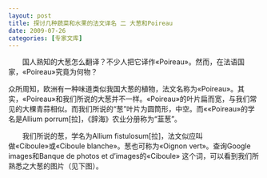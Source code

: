 ```yaml
---
layout: post
title: 探讨几种蔬菜和水果的法文译名 二 大葱和Poireau
date: 2009-07-26
categories: [专家文库]  
---
```


　　国人熟知的大葱怎么翻译？不少人把它译作«Poireau»。然而，在法语国家，«Poireau»究竟为何物？

众所周知，欧洲有一种味道类似我国大葱的植物，法文名称为«Poireau»。其实，«Poireau»和我们所说的大葱并不一样。«Poireau»的叶片扁而宽，与我们常见的大棵青蒜相似。而我们所说的“葱”叶片为圆筒形，中空。而««Poireau»的学名是Allium porrum[拉]，《辞海》农业分册称为“韮葱”。

　　我们所说的葱，学名为Allium fistulosum[拉]，法文似应叫做«Ciboule»或«Ciboule blanche»。葱也可称为«Oignon vert»。查询Google images和Banque de photos et d’images的«Ciboule» 这个词，可以看到我们所熟悉之大葱的图片（见下图）。







